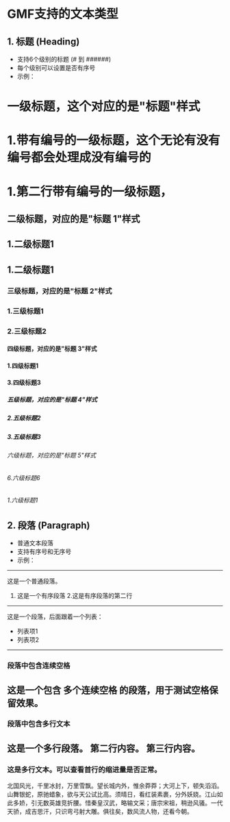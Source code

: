 # GMF支持的文本类型

## 1. 标题 (Heading)
- 支持6个级别的标题 (# 到 ######)
- 每个级别可以设置是否有序号
- 示例：

# 一级标题，这个对应的是"标题"样式
# 1.带有编号的一级标题，这个无论有没有编号都会处理成没有编号的
# 1.第二行带有编号的一级标题，
## 二级标题，对应的是"标题 1"样式
## 1.二级标题1
## 1.二级标题1
### 三级标题，对应的是"标题 2"样式
### 1.三级标题1
### 2.三级标题2
#### 四级标题，对应的是"标题 3"样式
#### 1.四级标题1
#### 3.四级标题3
##### 五级标题，对应的是"标题 4"样式
##### 2.五级标题2
##### 3.五级标题3
###### 六级标题，对应的是"标题 5"样式
###### 6.六级标题6
###### 1.六级标题1

## 2. 段落 (Paragraph)
- 普通文本段落
- 支持有序号和无序号
- 示例：

---
这是一个普通段落。
1. 这是一个有序段落
2.这是有序段落的第二行

---
这是一个段落，后面跟着一个列表：
- 列表项1
- 列表项2
---
### 段落中包含连续空格
这是一个包含      多个连续空格      的段落，用于测试空格保留效果。
---
### 段落中包含多行文本
这是一个多行段落。
第二行内容。
第三行内容。
---
### 这是多行文本。可以查看首行的缩进量是否正常。

北国风光，千里冰封，万里雪飘。望长城内外，惟余莽莽；大河上下，顿失滔滔。山舞银蛇，原驰蜡象，欲与天公试比高。须晴日，看红装素裹，分外妖娆。江山如此多娇，引无数英雄竞折腰。惜秦皇汉武，略输文采；唐宗宋祖，稍逊风骚。一代天骄，成吉思汗，只识弯弓射大雕。俱往矣，数风流人物，还看今朝。


